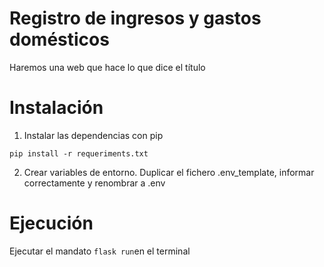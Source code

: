 # Registro de ingresos y gastos domésticos

Haremos una web que hace lo que dice el título

# Instalación
1. Instalar las dependencias con pip
```
pip install -r requeriments.txt
```
2. Crear variables de entorno. Duplicar el fichero .env_template, informar correctamente y renombrar a .env

# Ejecución

Ejecutar el mandato `flask run`en el terminal